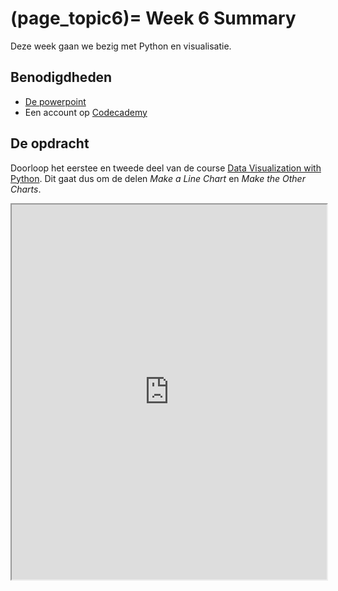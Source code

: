 (page_topic6)=
Week 6 Summary
=======================

Deze week gaan we bezig met Python en visualisatie.

## Benodigdheden
- [De powerpoint](../../files/stuurinformatie_workshop_5_python_visualisatie.pptx)
- Een account op [Codecademy](https://www.codecademy.com/)

## De opdracht

Doorloop het eerstee en tweede deel van de course [Data Visualization with Python](https://www.codecademy.com/learn/data-visualization-python). Dit gaat dus om de delen *Make a Line Chart* en *Make the Other Charts*.

<iframe src="https://www.codecademy.com/learn/data-visualization-python" width="100%" height="600px" allowfullscreen></iframe>
